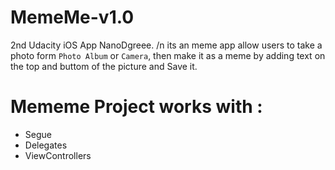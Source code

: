 # MemeMe-v1.0

2nd Udacity iOS App NanoDgreee. 
/n
its an meme app allow users to take a photo form `Photo Album` or `Camera`, 
then make it as a meme by adding text on the top and buttom of the picture and Save it.


# Mememe Project works with :

+ Segue
+ Delegates
+ ViewControllers
